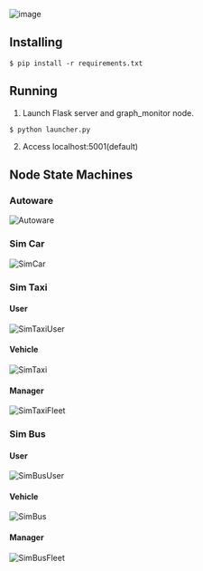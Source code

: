 
![image](http://drive.google.com/uc?export=view&id=1cN1-Ty0KP-wHmNT0YIsXschF21c6rCud)

## Installing

```
$ pip install -r requirements.txt
```

## Running

1. Launch Flask server and graph_monitor node.

```terminal
$ python launcher.py
```

2. Access localhost:5001(default)

## Node State Machines

### Autoware
![Autoware](https://drive.google.com/uc?export=view&id=1s-7jZKQ8Y8SW8x0rw3mZg0J22tMknrtr)

### Sim Car
![SimCar](https://drive.google.com/uc?export=view&id=13L0Dt5ZMf3VS6qzndqpE0peEu8VPB30h)

### Sim Taxi
#### User
![SimTaxiUser](https://drive.google.com/uc?export=view&id=1yPdwAWycAC6jqLcRQ55byrcGN1emlRk5)

#### Vehicle
![SimTaxi](https://drive.google.com/uc?export=view&id=15BeZLchgdsVkH81sxKvYzVbIkcnqczWa)

#### Manager
![SimTaxiFleet](https://drive.google.com/uc?export=view&id=1iATnhcSmgHTFDqn51nFS4SA0haz7ijRq)

### Sim Bus

#### User
![SimBusUser](https://drive.google.com/uc?export=view&id=1CzCSV1C4x9baJ5b79RICfQUzLNodD2Xl)

#### Vehicle
![SimBus](https://drive.google.com/uc?export=view&id=1koaxteRHZiGNMzUDVgps97adQcxnQVga)

#### Manager
![SimBusFleet](https://drive.google.com/uc?export=view&id=131EhwTE59pSBYjABInWm2AAcy4JqXegj)
